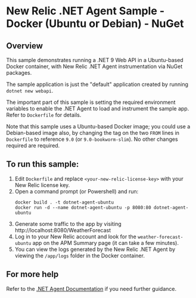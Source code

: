# New Relic .NET Agent Sample - Docker (Ubuntu or Debian) - NuGet

## Overview

This sample demonstrates running a .NET 9 Web API in a Ubuntu-based Docker container, with New Relic .NET Agent instrumentation via NuGet packages.

The sample application is just the "default" application created by running `dotnet new webapi`.

The important part of this sample is setting the required environment variables to enable the .NET Agent
to load and instrument the sample app. Refer to `Dockerfile` for details.

Note that this sample uses a Ubuntu-based Docker image; you could use a Debian-based image also, by changing the tag on the two `FROM` lines in
`Dockerfile` to reference `9.0` (or `9.0-bookworm-slim`). No other changes required are required.

## To run this sample:
1. Edit `Dockerfile` and replace `<your-new-relic-license-key>` with your New Relic license key.
2. Open a command prompt (or Powershell) and run:
     ```
     docker build . -t dotnet-agent-ubuntu
     docker run -d --name dotnet-agent-ubuntu -p 8080:80 dotnet-agent-ubuntu
     ```
3. Generate some traffic to the app by visiting http://localhost:8080/WeatherForecast
4. Log in to your New Relic account and look for the `weather-forecast-ubuntu` app on the APM Summary page (it can take a few minutes).
5. You can view the logs generated by the New Relic .NET Agent by viewing the `/app/logs` folder in the Docker container.

## For more help
Refer to the [.NET Agent Documentation](https://docs.newrelic.com/install/dotnet) if you need further guidance.

